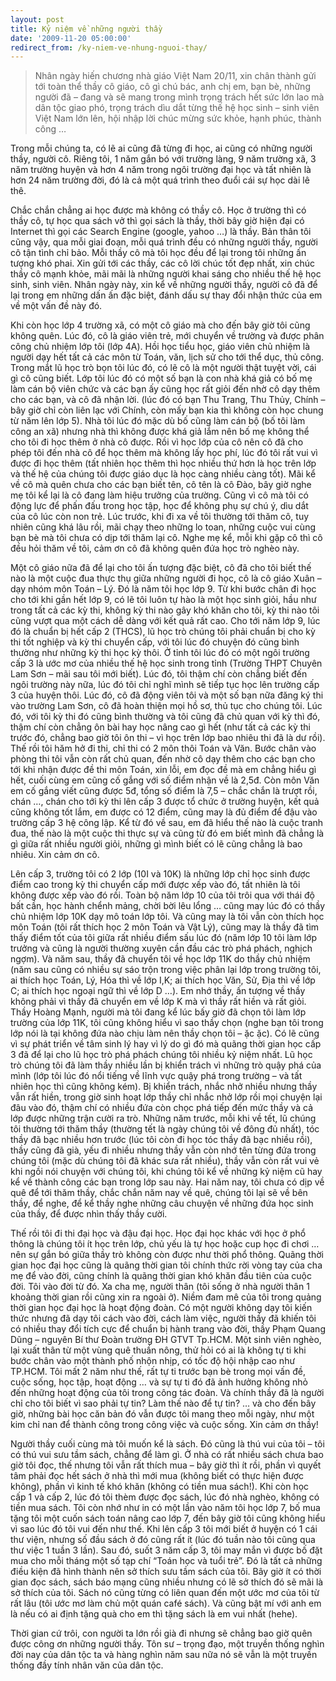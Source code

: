 ```yaml
---
layout: post
title: Kỷ niệm về những người thầy
date: '2009-11-20 05:00:00'
redirect_from: /ky-niem-ve-nhung-nguoi-thay/
---
```


> Nhân ngày hiến chương nhà giáo Việt Nam 20/11, xin chân thành gửi tới toàn thể thầy cô giáo, cô gì chú bác, anh chị em, bạn bè, những người đã – đang và sẽ mang trong mình trọng trách hết sức lớn lao mà dân tộc giao phó, trọng trách dìu dắt từng thế hệ học sinh – sinh viên Việt Nam lớn lên, hội nhập lời chúc mừng sức khỏe, hạnh phúc, thành công …

Trong mỗi chúng ta, có lẽ ai cũng đã từng đi học, ai cũng có những người thầy, người cô. Riêng tôi, 1 năm gắn bó với trường làng, 9 năm trường xã, 3 năm trường huyện và hơn 4 năm trong ngôi trường đại học và tất nhiên là hơn 24 năm trường đời, đó là cả một quá trình theo đuổi cái sự học dài lê thê.

Chắc chắn chẳng ai học được mà không có thầy cô. Học ở trường thì có thầy cô, tự học qua sách vở thì gọi sách là thầy, thời bây giờ hiện đại có Internet thì gọi các Search Engine (google, yahoo …) là thầy. Bản thân tôi cũng vậy, qua mỗi giai đoạn, mỗi quá trình đều có những người thầy, người cô tận tình chỉ bảo. Mỗi thầy cô mà tôi học đều để lại trong tôi những ấn tượng khó phai. Xin gửi tới các thầy, các cô lời chúc tốt đẹp nhất, xin chúc thầy cô mạnh khỏe, mãi mãi là những người khai sáng cho nhiều thế hệ học sinh, sinh viên. Nhân ngày này, xin kể về những người thầy, người cô đã để lại trong em những dấn ấn đặc biệt, đánh dấu sự thay đổi nhận thức của em về một vấn đề này đó.

Khi còn học lớp 4 trường xã, có một cô giáo mà cho đến bây giờ tôi cũng không quên. Lúc đó, cô là giáo viên trẻ, mới chuyển về trường và được phân công chủ nhiệm lớp tôi (lớp 4A). Hồi học tiểu học, giáo viên chủ nhiệm là người dạy hết tất cả các môn từ Toán, văn, lịch sử cho tới thể dục, thủ công. Trong mắt lũ học trò bọn tôi lúc đó, có lẽ cô là một người thật tuyệt vời, cái gì cô cũng biết. Lớp tôi lúc đó có một số bạn là con nhà khá giả có bố mẹ làm cán bộ viên chức và các bạn ấy cũng học rất giỏi đến nhờ cô dạy thêm cho các bạn, và cô đã nhận lời. (lúc đó có bạn Thu Trang, Thu Thủy, Chính – bây giờ chỉ còn liên lạc với Chính, còn mấy bạn kia thì không còn học chung từ năm lên lớp 5). Nhà tôi lúc đó mặc dù bố cũng làm cán bộ (bố tôi làm công an xã) nhưng nhà thì không được khá giả lắm nên bố mẹ không thể cho tôi đi học thêm ở nhà cô được. Rồi vì học lớp của cô nên cô đã cho phép tôi đến nhà cô để học thêm mà không lấy học phí, lúc đó tôi rất vui vì được đi học thêm (tất nhiên học thêm thì học nhiều thứ hơn là học trên lớp và thế hệ của chúng tôi được giáo dục là học càng nhiều càng tốt). Mãi kể về cô mà quên chưa cho các bạn biết tên, cô tên là cô Đào, bây giờ nghe mẹ tôi kể lại là cô đang làm hiệu trưởng của trường. Cũng vì cô mà tôi có động lực để phấn đấu trong học tập, học để không phụ sự chú ý, dìu dắt của cô lúc còn non trẻ. Lúc trước, khi đi xa về tôi thường tới thăm cô, tuy nhiên cũng khá lâu rồi, mãi chạy theo những lo toan, những cuộc vui cùng bạn bè mà tôi chưa có dịp tới thăm lại cô. Nghe mẹ kể, mỗi khi gặp cô thì cô đều hỏi thăm về tôi, cảm ơn cô đã không quên đứa học trò nghèo này.

Một cô giáo nữa đã để lại cho tôi ấn tượng đặc biệt, cô đã cho tôi biết thế nào là một cuộc đua thực thụ giữa những người đi học, cô là cô giáo Xuân – dạy nhóm môn Toán – Lý. Đó là năm tôi học lớp 9. Từ khi bước chân đi học cho tới khi gần hết lớp 9, có lẽ tôi luôn tự hào là một học sinh giỏi, hầu như trong tất cả các kỳ thi, không kỳ thi nào gây khó khăn cho tôi, kỳ thi nào tôi cũng vượt qua một cách dễ dàng với kết quả rất cao. Cho tới năm lớp 9, lúc đó là chuẩn bị hết cấp 2 (THCS), lũ học trò chúng tôi phải chuẩn bị cho kỳ thi tốt nghiệp và kỳ thi chuyển cấp, với tôi lúc đó chuyện đó cũng bình thường như những kỳ thi học kỳ thôi. Ở tỉnh tôi lúc đó có một ngôi trường cấp 3 là ước mơ của nhiều thế hệ học sinh trong tỉnh (Trường THPT Chuyên Lam Sơn – mãi sau tôi mới biết). Lúc đó, tôi thậm chí còn chẳng biết đến ngôi trường này nữa, lúc đó tôi chỉ nghĩ mình sẽ tiếp tục học lên trường cấp 3 của huyện thôi. Lúc đó, cô đã động viên tôi và một số bạn nữa đăng ký thi vào trường Lam Sơn, cô đã hoàn thiện mọi hồ sơ, thủ tục cho chúng tôi. Lúc đó, với tôi kỳ thi đó cũng bình thường và tôi cũng đã chủ quan với kỳ thì đó, thậm chí còn chẳng ôn bài hay học nâng cao gì hết (như tất cả các kỳ thi trước đó, chẳng bao giờ tôi ôn thi – vì học trên lớp bao nhiêu thi đã là dư rồi). Thế rồi tôi hăm hở đi thi, chỉ thi có 2 môn thôi Toán và Văn. Bước chân vào phòng thi tôi vẫn còn rất chủ quan, đến nhờ cô dạy thêm cho các bạn cho tới khi nhận được đề thi môn Toán, xin lỗi, em đọc đề mà em chẳng hiểu gì hết, cuối cùng em cũng cố gắng với số điểm nhận về là 2,5đ. Còn môn Văn em cố gắng viết cũng được 5đ, tổng số điểm là 7,5 – chắc chắn là trượt rồi, chán …, chán cho tới kỳ thi lên cấp 3 được tổ chức ở trường huyện, kết quả cũng không tốt lắm, em được có 12 điểm, cũng may là đủ điểm để đậu vào trường cấp 3 hệ công lập. Kể từ đó về sau, em đã hiểu thế nào là cuộc tranh đua, thế nào là một cuộc thi thực sự và cũng từ đó em biết mình đã chẳng là gì giữa rất nhiều người giỏi, những gì mình biết có lẽ cũng chẳng là bao nhiêu. Xin cảm ơn cô.

Lên cấp 3, trường tôi có 2 lớp (10I và 10K) là những lớp chỉ học sinh được điểm cao trong kỳ thi chuyển cấp mới được xếp vào đó, tất nhiên là tôi không được xếp vào đó rồi. Toàn bộ năm lớp 10 của tôi trôi qua với thái độ bất cần, học hành chểnh mảng, chời bời lêu lổng … cũng may lúc đó có thầy chủ nhiệm lớp 10K dạy mô toán lớp tôi. Và cũng may là tôi vẫn còn thích học môn Toán (tôi rất thích học 2 môn Toán và Vật Lý), cũng may là thầy đã tìm thấy điểm tốt của tôi giữa rất nhiều điểm sấu lúc đó (năm lớp 10 tôi làm lớp trưởng và cũng là người thường xuyên cần đầu các trò phá phách, nghịch ngợm). Và năm sau, thầy đã chuyển tôi về học lớp 11K do thầy chủ nhiệm (năm sau cũng có nhiều sự sáo trộn trong việc phân lại lớp trong trường tôi, ai thích học Toán, Lý, Hóa thì về lớp I,K; ai thích học Văn, Sử, Địa thì về lớp C; ai thích học ngoại ngữ thì về lớp D …). Em nhớ thầy, ấn tượng về thầy không phải vì thầy đã chuyển em về lớp K mà vì thầy rất hiền và rất giỏi. Thầy Hoàng Mạnh, người mà tôi đang kể lúc bấy giờ đã chọn tôi làm lớp trường của lớp 11K, tôi cũng không hiểu vì sao thầy chọn (nghe bạn tôi trong lớp nói là tại không đứa nào chịu làm nên thầy chọn tôi – ặc ặc). Có lẽ cũng vì sự phát triển về tâm sinh lý hay vì lý do gì đó mà quãng thời gian học cấp 3 đã để lại cho lũ học trò phá phách chúng tôi nhiều kỷ niệm nhất. Lũ học trò chúng tôi đã làm thầy nhiều lần bị khiển trách vì những trò quậy phá của mình (lớp tôi lúc đó nổi tiếng về lĩnh vực quậy phá trong trường – và tất nhiên học thì cũng không kém). Bị khiển trách, nhắc nhở nhiều nhưng thầy vẫn rất hiền, trong giờ sinh hoạt lớp thầy chỉ nhắc nhở lớp rồi mọi chuyện lại đâu vào đó, thậm chí có nhiều đứa còn chọc phá tiếp đến mức thầy và cả lớp được những trận cười ra trò. Những năm trước, mỗi khi về tết, lũ chúng tôi thường tới thăm thầy (thường tết là ngày chúng tôi về đông đủ nhất), tóc thầy đã bạc nhiều hơn trước (lúc tôi còn đi học tóc thầy đã bạc nhiều rồi), thầy cũng đã già, yếu đi nhiều nhưng thầy vẫn còn nhớ tên từng đứa trong chúng tôi (mặc dù chúng tôi đã khác sưa rất nhiều), thầy vẫn còn rất vui vẻ khi ngồi nói chuyện với chúng tôi, khi chúng tôi kể về những kỷ niệm cũ hay kể về thành công các bạn trong lớp sau này. Hai năm nay, tôi chưa có dịp về quê để tới thăm thầy, chắc chắn năm nay về quê, chúng tôi lại sẽ về bên thầy, để nghe, để kể thầy nghe những câu chuyện về những đứa học sinh của thầy, để được nhìn thấy thầy cười.

Thế rồi tôi đi thi đại học và đậu đại học. Học đại học khác với học ở phổ thông là chúng tôi ít học trên lớp, chủ yếu là tự học hoặc cup học đi chơi … nên sự gắn bó giữa thầy trò không còn được như thời phổ thông. Quãng thời gian học đại học cũng là quãng thời gian tôi chính thức rời vòng tay của cha mẹ để vào đời, cũng chính là quãng thời gian khó khăn đầu tiên của cuộc đời. Tôi vào đời từ đó. Xa cha mẹ, người thân (tôi sống ở nhà người thân 1 khoảng thời gian rồi cũng xin ra ngoài ở). Niềm đam mê của tôi trong quảng thời gian học đại học là hoạt động đoàn. Có một người không dạy tôi kiến thức nhưng đã dạy tôi cách vào đời, cách làm việc, người thầy đã khiến tôi có nhiều thay đổi tích cực để chuẩn bị hành trang vào đời, thầy Phạm Quang Dũng – nguyên Bí thư Đoàn trường ĐH GTVT Tp.HCM. Một sinh viên nghèo, lại xuất thân từ một vùng quê thuần nông, thử hỏi có ai là không tự ti khi bước chân vào một thành phố nhộn nhịp, có tốc độ hội nhập cao như TP.HCM. Tôi mất 2 năm như thế, rất tự ti trước bạn bè trong mọi vấn đề, cuộc sống, học tập, hoạt động … và sự tự ti đó đã ảnh hưởng không nhỏ đến những hoạt động của tôi trong công tác đoàn. Và chính thầy đã là người chỉ cho tôi biết vì sao phải tự tin? Làm thế nào để tự tin? … và cho đến bây giờ, những bài học căn bản đó vẫn được tôi mang theo mỗi ngày, như một kim chỉ nan để thành công trong công việc và cuộc sống. Xin cảm ơn thầy!

Người thầy cuối cùng mà tôi muốn kể là sách. Đó cũng là thú vui của tôi – tôi có thú vui sưu tầm sách, chẳng để làm gì. Ở nhà có rất nhiều sách chưa bao giờ tôi đọc, thế nhưng tôi vẫn rất thích mua – bây giờ thì ít rồi, phần vì quyết tâm phải đọc hết sách ở nhà thì mới mua (không biết có thực hiện được không), phần vì kinh tế khó khăn (không có tiền mua sách!). Khi còn học cấp 1 và cấp 2, lúc đó tôi thèm được đọc sách, lúc đó nhà nghèo, không có tiền mua sách. Tôi còn nhớ như in có một lần vào năm tôi học lớp 7, bố mua tặng tôi một cuốn sách toán nâng cao lớp 7, đến bây giờ tôi cũng không hiểu vì sao lúc đó tôi vui đến như thế. Khi lên cấp 3 tôi mới biết ở huyện có 1 cái thư viện, nhưng số đầu sách ở đó cũng rất ít (lúc đó tuần nào tôi cũng qua thư việc 1 tuần 3 lần). Sau đó, suốt 3 năm cấp 3, tôi may mắn vì được bố đặt mua cho mỗi tháng một số tạp chí “Toán học và tuổi trẻ”. Đó là tất cả những điều kiện đã hình thành nên sở thích sưu tầm sách của tôi. Bây giờ ít có thời gian đọc sách, sách báo mạng cũng nhiều nhưng có lẽ sở thích đó sẽ mãi là sở thích của tôi. Sách nó cũng từng có liên quan đến một ước mơ của tôi từ rất lâu (tôi ước mơ làm chủ một quán café sách). Và cũng bật mí với anh em là nếu có ai định tặng quà cho em thì tặng sách là em vui nhất (hehe).

Thời gian cứ trôi, con người ta lớn rồi già đi nhưng sẽ chẳng bao giờ quên được công ơn những người thầy. Tôn sư – trọng đạo, một truyền thống nghìn đời nay của dân tộc ta và hàng nghìn năm sau nữa nó sẽ vẫn là một truyền thống đầy tính nhân văn của dân tộc.
